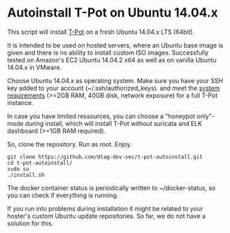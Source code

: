 # Autoinstall T-Pot on Ubuntu 14.04.x 
This script will install [T-Pot](http://dtag-dev-sec.github.io/mediator/feature/2015/03/17/concept.html) on a fresh Ubuntu 14.04.x LTS (64bit). 

It is intended to be used on hosted servers, where an Ubuntu base image is given and there is no ability to install custom ISO images. 
Successfully tested on Amazon's EC2 Ubuntu 14.04.2 x64 as well as on vanilla Ubuntu 14.04.x in VMware.

Choose Ubuntu 14.04.x as operating system. Make sure you have your SSH key added to your account (~/.ssh/authorized_keys). 
and meet the [system requirements](http://dtag-dev-sec.github.io/mediator/feature/2015/03/17/concept.html#requirements) (>=2GB RAM, 40GB disk, network exposure) for a full T-Pot instance. 

In case you have limited ressources, you can choose a "honeypot only"-mode during install, which will install T-Pot without suricata and ELK dashboard (>=1GB RAM required).

So, clone the repository. Run as root. Enjoy.

    git clone https://github.com/dtag-dev-sec/t-pot-autoinstall.git
    cd t-pot-autoinstall/
    sudo su
    ./install.sh
    
The docker container status is periodically written to ~/docker-status, so you can check if everything is running. 

If you run into problems during installation it might be related to your hoster's custom Ubuntu update repositories. So far, we do not have a solution for this. 
